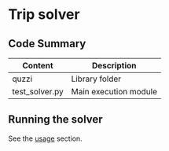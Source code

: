 # Trip solver

## Code Summary

| Content | Description |
|---------|-------------|
| quzzi | Library folder |
| test_solver.py | Main execution module |

## Running the solver

See the [usage](https://q-zee.github.io/DWave/Quzzi/docs/usage) section.



